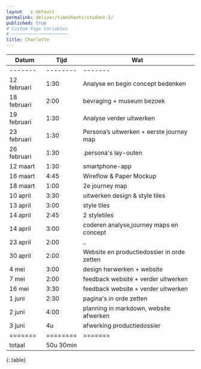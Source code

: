 ```yaml
---
layout   : default
permalink: deliver/timesheets/student-2/
published: true
# Custom Page Variables
# ─────────────────────
title: Charlotte
---
```


Datum | Tijd| Wat
-------|--------|-------
-------|--------|-------
12 februari  | 1:30  | Analyse en begin concept bedenken
18 februari | 2:00  | bevraging + museum bezoek
19 februari | 1:30 | Analyse verder uitwerken
23 februari | 1:30 | Persona’s uitwerken + eerste journey map
26 februari| 1:30  | .persona's lay-outen
12 maart  | 1:30  | smartphone-app
16 maart | 4:45 | Wireflow & Paper Mockup
18 maart | 1:00 | 2e journey map
10 april | 3:30 | uitwerken design & style tiles
13 april | 3:00| style tiles
14 april| 2:45 | 2 styletiles
14 april| 3:00 |coderen analyse,journey maps en concept
23 april| 2:00|   ..
30 april| 2:00|Website en productiedossier in orde zetten
4 mei| 3:00| design herwerken + website
7 mei| 2:00| feedback website + verder uitwerken
16 mei| 3:30| feedback website + verder uitwerken
1 juni| 2:30| pagina's in orde zetten
2 juni| 4:00| planning in markdown, website afwerken
3 juni | 4u| afwerking productiedossier
=======|========|=======
totaal| 50u 30min| 
{:.table}  